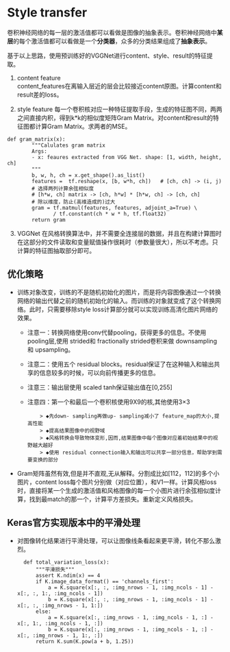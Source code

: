 # Style transfer

卷积神经网络的每一层的激活值都可以看做是图像的抽象表示。卷积神经网络中**某层**的每个激活值都可以看做是一个**分类器**，众多的分类结果组成了**抽象表示**。

基于以上思路，使用预训练好的VGGNet进行content、style、result的特征提取。

1. content feature  
    content_features在离输入层近的层会比较接近content原图。计算content和result差的loss。

2. style feature
    每一个卷积核对应一种特征提取手段，生成的特征图不同，两两之间直接内积，得到k*k的相似度矩阵Gram Matrix。对content和result的特征图都计算Gram Matrix。求两者的MSE。

```
def gram_matrix(x):
        """Calulates gram matrix
        Args:
        - x: feaures extracted from VGG Net. shape: [1, width, height, ch]
        """
        b, w, h, ch = x.get_shape().as_list()
        features =  tf.reshape(x, [b, w*h, ch])   # [ch, ch] -> (i, j)
        # 选择两列计算余弦相似度
        # [h*w, ch] matrix -> [ch, h*w] * [h*w, ch] -> [ch, ch]
        # 除以维度，防止(高维造成的)过大
        gram = tf.matmul(features, features, adjoint_a=True) \
               / tf.constant(ch * w * h, tf.float32) 
        return gram
```

3. VGGNet
    在风格转换算法中，并不需要全连接层的数据，并且在构建计算图时在这部分的文件读取和变量赋值操作很耗时（参数量很大），所以不考虑。只计算的特征图抽取部分即可。

## 优化策略
    
- 训练对象改变，训练的不是随机初始化的图片，而是将内容图像通过一个转换网络的输出代替之前的随机初始化的输入。而训练的对象就变成了这个转换网络。此时，只需要移除style loss计算部分就可以实现训练高清化图片网络的效果。
  * 注意一：转换网络使用conv代替pooling，获得更多的信息。不使用 pooling层,使用 strided和 fractionally strided卷积来做 downsampling和 upsampling。
  * 注意二：使用五个 residual blocks。residual保证了在这种输入和输出共享的信息较多的时候，可以向前传播更多的信息。
  * 注意三：输出层使用 scaled tanh保证输出值在[0,255]
  * 注意四：第一个和最后一个卷积核使用9X9的核,其他使用3×3
            
            > ◆先down- sampling再做up- sampling减小了 feature_map的大小,提高性能
            > ◆提高结果图像中的视野域
            > ◆风格转换会导致物体变形,因而,结果图像中每个图像对应着初始结果中的视野越大越好
            > ◆使用 residual connection输入和输出可以共享一部分信息，帮助学到需要变换的部分
    
- Gram矩阵虽然有效,但是并不直观,无从解释。分割成比如[112，112]的多个小图片，content loss每个图片分别做（对应位置），和V1一样。计算风格loss时，直接将某一个生成的激活值和风格图像的每一个小图片进行余弦相似度计算，找到最match的那一个，计算平方差损失。重新定义风格损失。

## Keras官方实现版本中的平滑处理

- 对图像转化结果进行平滑处理，可以让图像线条看起来更平滑，转化不那么激烈。

  ```
    def total_variation_loss(x):  
        """平滑损失"""  
        assert K.ndim(x) == 4  
        if K.image_data_format() == 'channels_first':  
            a = K.square(x[:, :, :img_nrows - 1, :img_ncols - 1] - x[:, :, 1:, :img_ncols - 1])  
            b = K.square(x[:, :, :img_nrows - 1, :img_ncols - 1] - x[:, :, :img_nrows - 1, 1:])  
        else:  
            a = K.square(x[:, :img_nrows - 1, :img_ncols - 1, :] - x[:, 1:, :img_ncols - 1, :])  
            b = K.square(x[:, :img_nrows - 1, :img_ncols - 1, :] - x[:, :img_nrows - 1, 1:, :])  
        return K.sum(K.pow(a + b, 1.25))  
   ```
